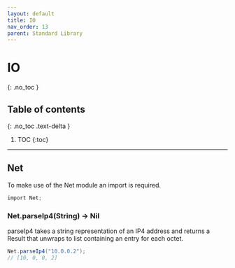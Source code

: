 ```yaml
---
layout: default
title: IO
nav_order: 13
parent: Standard Library
---
```


# IO
{: .no_toc }

## Table of contents
{: .no_toc .text-delta }

1. TOC
{:toc}

---

## Net

To make use of the Net module an import is required.

```cs
import Net;
```

### Net.parseIp4(String) -> Nil

parseIp4 takes a string representation of an IP4 address and returns a Result that unwraps to list containing an entry for each octet.

```cs
Net.parseIp4("10.0.0.2");
// [10, 0, 0, 2]
```
